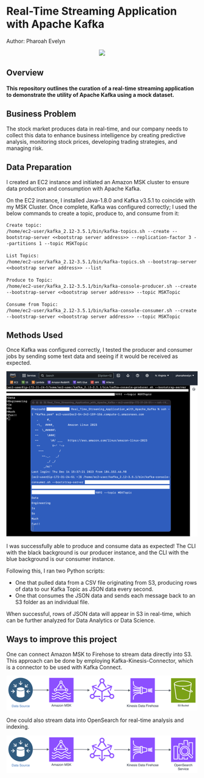 # Real-Time Streaming Application with Apache Kafka

Author: Pharoah Evelyn

<p align="center">
    <img src="https://github.com/Pharoah0/Real-Time-Streaming-Application-with-Apache-Kafka/blob/main/images/kafka_diagram.png" />
</p>

## Overview

#### This repository outlines the curation of a real-time streaming application to demonstrate the utility of Apache Kafka using a mock dataset.

## Business Problem

The stock market produces data in real-time, and our company needs to collect this data to enhance business intelligence by creating predictive analysis, monitoring stock prices, developing trading strategies, and managing risk.

## Data Preparation

I created an EC2 instance and initiated an Amazon MSK cluster to ensure data production and consumption with Apache Kafka.

On the EC2 instance, I installed Java-1.8.0 and Kafka v3.5.1 to coincide with my MSK Cluster. Once complete, Kafka was configured correctly; I used the below commands to create a topic, produce to, and consume from it:

```
Create topic:
/home/ec2-user/kafka_2.12-3.5.1/bin/kafka-topics.sh --create --bootstrap-server <<bootstrap server address>> --replication-factor 3 --partitions 1 --topic MSKTopic

List Topics:
/home/ec2-user/kafka_2.12-3.5.1/bin/kafka-topics.sh --bootstrap-server <<bootstrap server address>> --list

Produce to Topic:
/home/ec2-user/kafka_2.12-3.5.1/bin/kafka-console-producer.sh --create --bootstrap-server <<bootstrap server address>> --topic MSKTopic

Consume from Topic:
/home/ec2-user/kafka_2.12-3.5.1/bin/kafka-console-consumer.sh --create --bootstrap-server <<bootstrap server address>> --topic MSKTopic
```

## Methods Used

Once Kafka was configured correctly, I tested the producer and consumer jobs by sending some text data and seeing if it would be received as expected.

<p align="center">
    <img src="https://github.com/Pharoah0/Real-Time-Streaming-Application-with-Apache-Kafka/blob/main/images/kafka_test.png" />
</p>

I was successfully able to produce and consume data as expected!
The CLI with the black background is our producer instance, and the CLI with the blue background is our consumer instance.

Following this, I ran two Python scripts:

- One that pulled data from a CSV file originating from S3, producing rows of data to our Kafka Topic as JSON data every second.
- One that consumes the JSON data and sends each message back to an S3 folder as an individual file.

When successful, rows of JSON data will appear in S3 in real-time, which can be further analyzed for Data Analytics or Data Science.

## Ways to improve this project

One can connect Amazon MSK to Firehose to stream data directly into S3. This approach can be done by employing Kafka-Kinesis-Connector, which is a connector to be used with Kafka Connect.

<p align="center">
    <img src="https://github.com/Pharoah0/Real-Time-Streaming-Application-with-Apache-Kafka/blob/main/images/kafka_connect_diagram_V1.png" />
</p>

One could also stream data into OpenSearch for real-time analysis and indexing.

<p align="center">
    <img src="https://github.com/Pharoah0/Real-Time-Streaming-Application-with-Apache-Kafka/blob/main/images/kafka_connect_diagram_V2.png" />
</p>

